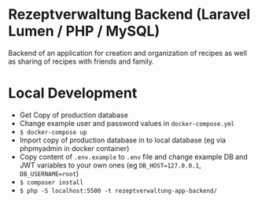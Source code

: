 # Rezeptverwaltung Backend (Laravel Lumen / PHP / MySQL)
Backend of an application for creation and organization of recipes as well as sharing of recipes with friends and family. 

# Local Development
- Get Copy of production database
- Change example user and password values in `docker-compose.yml`
- `$ docker-compose up`
- Import copy of production database in to local database (eg via phpmyadmin in docker container)
- Copy content of `.env.example` to `.env` file and change example DB and JWT variables to your own ones (eg `DB_HOST=127.0.0.1`, `DB_USERNAME=root`)
- `$ composer install`
- `$ php -S localhost:5500 -t rezeptverwaltung-app-backend/`
